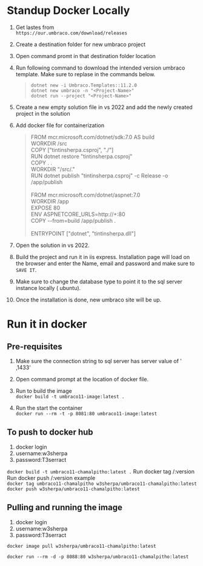 # Standup Docker Locally
1. Get lastes from  
   `https://our.umbraco.com/download/releases`

2. Create a destination folder for new umbraco project  
3. Open command promt in that destination folder location  
4. Run following command to download the intended version umbraco template. Make sure to replase <Project-Name> in the commands below.   
    >`dotnet new -i Umbraco.Templates::11.2.0`  
    `dotnet new umbraco -n "<Project-Name>"`  
    `dotnet run --project "<Project-Name>"`  
5. Create a new empty solution file in vs 2022 and add the newly created project in the solution
6. Add docker file for containerization  
   >FROM mcr.microsoft.com/dotnet/sdk:7.0 AS build  
    WORKDIR /src  
    COPY ["tintinsherpa.csproj", "./"]  
    RUN dotnet restore "tintinsherpa.csproj"  
    COPY . .  
    WORKDIR "/src/."  
    RUN dotnet publish "tintinsherpa.csproj" -c Release -o /app/publish  <br/><br/>
    FROM mcr.microsoft.com/dotnet/aspnet:7.0  
    WORKDIR /app  
    EXPOSE 80  
    ENV ASPNETCORE_URLS=http://+:80  
    COPY --from=build /app/publish .    <br/><br/>
    ENTRYPOINT ["dotnet", "tintinsherpa.dll"]  
7. Open the solution in vs 2022.  
8. Build the project and run it in iis express. Installation page will load on the browser and enter the Name, email and password and make sure to `SAVE IT`.
9. Make sure to change the database type to point it to the sql server instance locally ( ubuntu).
10. Once the installation is done, new umbraco site will be up.

# Run it in docker  
## Pre-requisites
1. Make sure the connection string to sql server has server value of '<sqlsever-host-ip> ,1433'  

1. Open command prompt at the location of docker file.  
2. Run to build the image  
`docker build -t umbraco11-image:latest .`  
3. Run the start the container  
`docker run --rm -t -p 8081:80 umbraco11-image:latest`


## To push to docker hub  
1. docker login
2. username:w3sherpa
3. password:T3serract

`docker build -t umbraco11-chamalpitho:latest .`
Run docker tag <imange-name> <username>/<image-name>:version  
Run docker push <username>/<image-name>:version
example   
`docker tag umbraco11-chamalpitho w3sherpa/umbraco11-chamalpitho:latest`  
`docker push w3sherpa/umbraco11-chamalpitho:latest`  


## Pulling and running the image   
1. docker login
2. username:w3sherpa
3. password:T3serract  

`docker image pull w3sherpa/umbraco11-chamalpitho:latest`

`docker run --rm -d -p 8088:80 w3sherpa/umbraco11-chamalpitho:latest`
